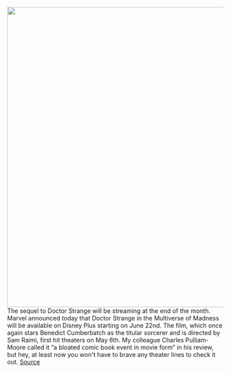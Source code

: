 <img src='https://cdn.vox-cdn.com/thumbor/_56SMZaOaKuPxGtC3mWQ29_SRMA=/0x0:1688x1045/1200x800/filters:focal(709x388:979x658)/cdn.vox-cdn.com/uploads/chorus_image/image/70935976/DoctorStrangeInTheMultiverseOfMadness_Teaser2_Printed_1_Sht_v4_lg.0.jpeg' width='700px' /><br/>
The sequel to Doctor Strange will be streaming at the end of the month. Marvel announced today that Doctor Strange in the Multiverse of Madness will be available on Disney Plus starting on June 22nd. The film, which once again stars Benedict Cumberbatch as the titular sorcerer and is directed by Sam Raimi, first hit theaters on May 6th. My colleague Charles Pulliam-Moore called it “a bloated comic book event in movie form” in his review, but hey, at least now you won't have to brave any theater lines to check it out.
<a href='https://www.theverge.com/2022/6/2/23151802/doctor-strange-in-the-multiverse-of-madness-disney-plus-release-date'> Source <a/>